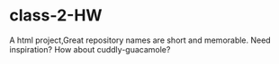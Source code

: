 # class-2-HW
 A html project,Great repository names are short and memorable. Need inspiration? How about cuddly-guacamole?
